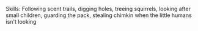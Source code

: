 Skills: Following scent trails, digging holes, treeing squirrels, looking after small children, guarding the pack, stealing chimkin when the little humans isn't looking